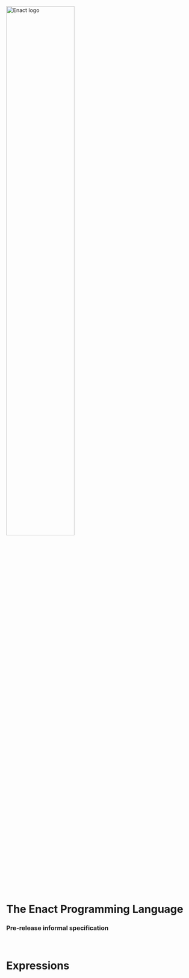 <img src="https://github.com/enact-lang/enact/blob/master/docs/img/enact-logo-text.png" alt="Enact logo" width="60%" height="60%">

# The Enact Programming Language
### Pre-release informal specification 

<br/>

# Expressions
